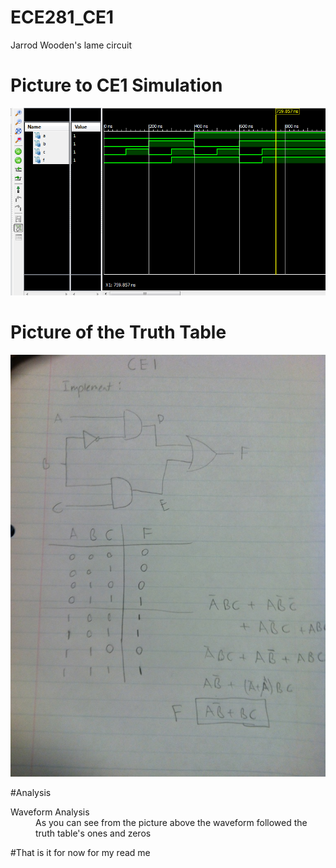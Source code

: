 ECE281_CE1
==========

Jarrod Wooden's lame circuit

# Picture to CE1 Simulation


![alt text](https://github.com/JarrodWooden/ECE281_CE1/blob/master/SimulationPicture.PNG "Simulation Picture")


# Picture of the Truth Table

![alt text](https://github.com/JarrodWooden/ECE281_CE1/blob/master/TruthTable.jpg "Truth Table Picture")

#Analysis

<dl>
  <dt>Waveform Analysis</dt>
  <dd>As you can see from the picture above
      the waveform followed the truth table's ones and zeros</dd>
</dl>

#That is it for now for my read me
